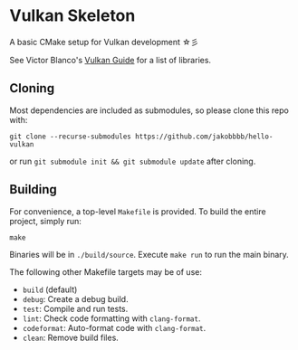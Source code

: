 # Vulkan Skeleton

A basic CMake setup for Vulkan development ☆彡

See Victor Blanco's [Vulkan Guide][vkguide-libs] for a list of libraries.

## Cloning

Most dependencies are included as submodules, so please clone this repo with:
```
git clone --recurse-submodules https://github.com/jakobbbb/hello-vulkan
```
or run `git submodule init && git submodule update` after cloning.

## Building

For convenience, a top-level `Makefile` is provided.
To build the entire project, simply run:
```
make
```

Binaries will be in `./build/source`.
Execute `make run` to run the main binary.

The following other Makefile targets may be of use:

* `build` (default)
* `debug`:
    Create a debug build.
* `test`:
    Compile and run tests.
* `lint`:
    Check code formatting with `clang-format`.
* `codeformat`:
    Auto-format code with `clang-format`.
* `clean`:
    Remove build files.

[vkguide-libs]:  https://vkguide.dev/docs/introduction/project_libs/
